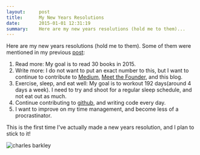 ```yaml
---
layout:     post
title:      My New Years Resolutions
date:       2015-01-01 12:31:19
summary:    Here are my new years resolutions (hold me to them)...
---
```


Here are my new years resolutions (hold me to them). Some of them were mentioned in my previous [post](http://blog.kevinbastien.com/2014/12/30/14-Things-I-Learned-in-2014):

1. Read more: My goal is to read 30 books in 2015.
2. Write more: I do not want to put an exact number to this, but I want to continue to contribute to [Medium](https://medium.com/@kevinbastien), [Meet the Founder](http://meetthefounder.co), and this blog.
3. Exercise, sleep, and eat well: My goal is to workout 192 days(around 4 days a week). I need to try and shoot for a regular sleep schedule, and not eat out as much.
4. Continue contributing to [github](https://github.com/kbastien), and writing code every day.
5. I want to improve on my time management, and become less of a procrastinator.

This is the first time I've actually made a new years resolution, and I plan to stick to it!

![charles barkley](http://media.giphy.com/media/7xbUcQrTUSJHO/giphy.gif)
